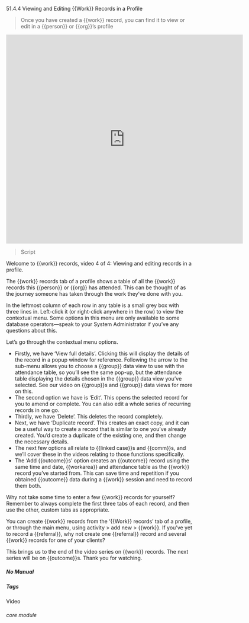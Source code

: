 51.4.4 Viewing and Editing {{Work}} Records in a Profile

> Once you have created a {{work}} record, you can find it to view or edit in a {{person}} or {{org}}’s profile

<iframe width="640" height="564" src="https://player.vimeo.com/video/279240823" frameborder="0" allowFullScreen mozallowfullscreen webkitAllowFullScreen></iframe>

> Script

Welcome to {{work}} records, video 4 of 4: Viewing and editing records in a profile.

The {{work}} records tab of a profile shows a table of all the {{work}} records this {{person}} or {{org}} has attended. This can be thought of as the journey someone has taken through the work they’ve done with you.

In the leftmost column of each row in any table is a small grey box with three lines in. Left-click it (or right-click anywhere in the row) to view the contextual menu. Some options in this menu are only available to some database operators—speak to your System Administrator if you’ve any questions about this.

Let’s go through the contextual menu options.

- Firstly, we have ‘View full details’. Clicking this will display the details of the record in a popup window for reference. Following the arrow to the sub-menu allows you to choose a {{group}} data view to use with the attendance table, so you’ll see the same pop-up, but the attendance table displaying the details chosen in the {{group}} data view you’ve selected. See our video on {{group}}s and {{group}} data views for more on this.
- The second option we have is ‘Edit’. This opens the selected record for you to amend or complete. You can also edit a whole series of recurring records in one go.
- Thirdly, we have ‘Delete’. This deletes the record completely.
- Next, we have ‘Duplicate record’. This creates an exact copy, and it can be a useful way to create a record that is similar to one you’ve already created. You’d create a duplicate of the existing one, and then change the necessary details.
- The next few options all relate to {{linked case}}s and {{comm}}s, and we’ll cover these in the videos relating to those functions specifically.
- The ‘Add {{outcome}}s’ option creates an {{outcome}} record using the same time and date, {{workarea}} and attendance table as the {{work}} record you’ve started from. This can save time and repetition if you obtained {{outcome}} data during a {{work}} session and need to record them both.

Why not take some time to enter a few {{work}} records for yourself? Remember to always complete the first three tabs of each record, and then use the other, custom tabs as appropriate.

You can create {{work}} records from the ‘{{Work}} records’ tab of a profile, or through the main menu, using activity > add new > {{work}}. If you’ve yet to record a {{referral}}, why not create one {{referral}} record and several {{work}} records for one of your clients?

This brings us to the end of the video series on {{work}} records. The next series will be on {{outcome}}s. Thank you for watching.


##### No Manual

##### Tags
Video

###### core module
